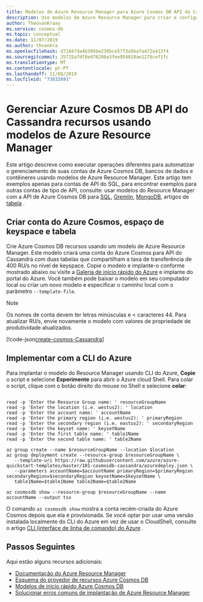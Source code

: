 ```yaml
---
title: Modelos de Azure Resource Manager para Azure Cosmos DB API do Cassandra
description: Use modelos de Azure Resource Manager para criar e configurar Azure Cosmos DB API do Cassandra.
author: TheovanKraay
ms.service: cosmos-db
ms.topic: conceptual
ms.date: 11/07/2019
ms.author: thvankra
ms.openlocfilehash: d71847da4b395be230bce5773a5ba7a472a412f4
ms.sourcegitcommit: 35715a7df8e476286e3fee954818ae1278cef1fc
ms.translationtype: MT
ms.contentlocale: pt-PT
ms.lasthandoff: 11/08/2019
ms.locfileid: "73832691"
---
```

# <a name="manage-azure-cosmos-db-cassandra-api-resources-using-azure-resource-manager-templates"></a>Gerenciar Azure Cosmos DB API do Cassandra recursos usando modelos de Azure Resource Manager

Este artigo descreve como executar operações diferentes para automatizar o gerenciamento de suas contas de Azure Cosmos DB, bancos de dados e contêineres usando modelos de Azure Resource Manager. Este artigo tem exemplos apenas para contas de API do SQL, para encontrar exemplos para outras contas de tipo de API, consulte: usar modelos do Resource Manager com a API de Azure Cosmos DB para [SQL](manage-sql-with-resource-manager.md), [Gremlin](manage-gremlin-with-resource-manager.md), [MongoDB](manage-mongodb-with-resource-manager.md), artigos de [tabela](manage-table-with-resource-manager.md) .

## Criar conta do Azure Cosmos, espaço de keyspace e tabela<a id="create-resource"></a>

Crie Azure Cosmos DB recursos usando um modelo de Azure Resource Manager. Este modelo criará uma conta do Azure Cosmos para API do Cassandra com duas tabelas que compartilham a taxa de transferência de 400 RU/s no nível de keyspace. Copie o modelo e implante-o conforme mostrado abaixo ou visite a [Galeria de início rápido do Azure](https://azure.microsoft.com/resources/templates/101-cosmosdb-cassandra/) e implante do portal do Azure. Você também pode baixar o modelo em seu computador local ou criar um novo modelo e especificar o caminho local com o parâmetro `--template-file`.

> [!NOTE]
> Os nomes de conta devem ter letras minúsculas e < caracteres 44.
> Para atualizar RU/s, envie novamente o modelo com valores de propriedade de produtividade atualizados.

[!code-json[create-cosmos-Cassandra](~/quickstart-templates/101-cosmosdb-cassandra/azuredeploy.json)]

## <a name="deploy-with-azure-cli"></a>Implementar com a CLI do Azure

Para implantar o modelo do Resource Manager usando CLI do Azure, **Copie** o script e selecione **Experimente** para abrir o Azure cloud Shell. Para colar o script, clique com o botão direito do mouse no Shell e selecione **colar**:

```azurecli-interactive

read -p 'Enter the Resource Group name: ' resourceGroupName
read -p 'Enter the location (i.e. westus2): ' location
read -p 'Enter the account name: ' accountName
read -p 'Enter the primary region (i.e. westus2): ' primaryRegion
read -p 'Enter the secondary region (i.e. eastus2): ' secondaryRegion
read -p 'Enter the keyset name: ' keysetName
read -p 'Enter the first table name: ' table1Name
read -p 'Enter the second table name: ' table2Name

az group create --name $resourceGroupName --location $location
az group deployment create --resource-group $resourceGroupName \
   --template-uri https://raw.githubusercontent.com/azure/azure-quickstart-templates/master/101-cosmosdb-cassandra/azuredeploy.json \
   --parameters accountName=$accountName primaryRegion=$primaryRegion secondaryRegion=$secondaryRegion keysetName=$keysetName \
   table1Name=$table1Name table2Name=$table2Name

az cosmosdb show --resource-group $resourceGroupName --name accountName --output tsv
```

O comando `az cosmosdb show` mostra a conta recém-criada do Azure Cosmos depois que ela é provisionada. Se você optar por usar uma versão instalada localmente do CLI do Azure em vez de usar o CloudShell, consulte o artigo [CLI (interface de linha de comando) do Azure](/cli/azure/) .


## <a name="next-steps"></a>Passos Seguintes

Aqui estão alguns recursos adicionais:

- [Documentação do Azure Resource Manager](/azure/azure-resource-manager/)
- [Esquema do provedor de recursos Azure Cosmos DB](/azure/templates/microsoft.documentdb/allversions)
- [Modelos de início rápido Azure Cosmos DB](https://azure.microsoft.com/resources/templates/?resourceType=Microsoft.DocumentDB&pageNumber=1&sort=Popular)
- [Solucionar erros comuns de implantação de Azure Resource Manager](../azure-resource-manager/resource-manager-common-deployment-errors.md)
